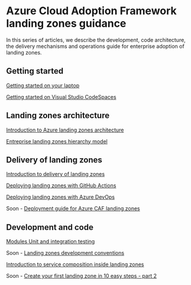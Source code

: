# Azure Cloud Adoption Framework landing zones guidance

In this series of articles, we describe the development, code architecture, the delivery mechanisms and operations guide for enterprise adoption of landing zones.

## Getting started

[Getting started on your laptop](./getting_started/getting_started.md)

[Getting started on Visual Studio CodeSpaces](./getting_started/getting_started_codespaces.md)

## Landing zones architecture

[Introduction to Azure landing zones architecture](./code_architecture/intro_architecture.md)

[Entreprise landing zones hierarchy model](./code_architecture/hierarchy.md)

## Delivery of landing zones

[Introduction to delivery of landing zones](./delivery/delivery_landingzones.md)

[Deploying landing zones with GitHub Actions](./delivery/intro_ci_gha.md)

[Deploying landing zones with Azure DevOps](./delivery/intro_ci_ado.md)

Soon - [Deployment guide for Azure CAF landing zones]()

## Development and code

[Modules Unit and integration testing](./test/unit_test.md)

Soon - [Landing zones development conventions]()

[Introduction to service composition inside landing zones](./code_architecture/service_composition.md)

Soon - [Create your first landing zone in 10 easy steps - part 2]()
